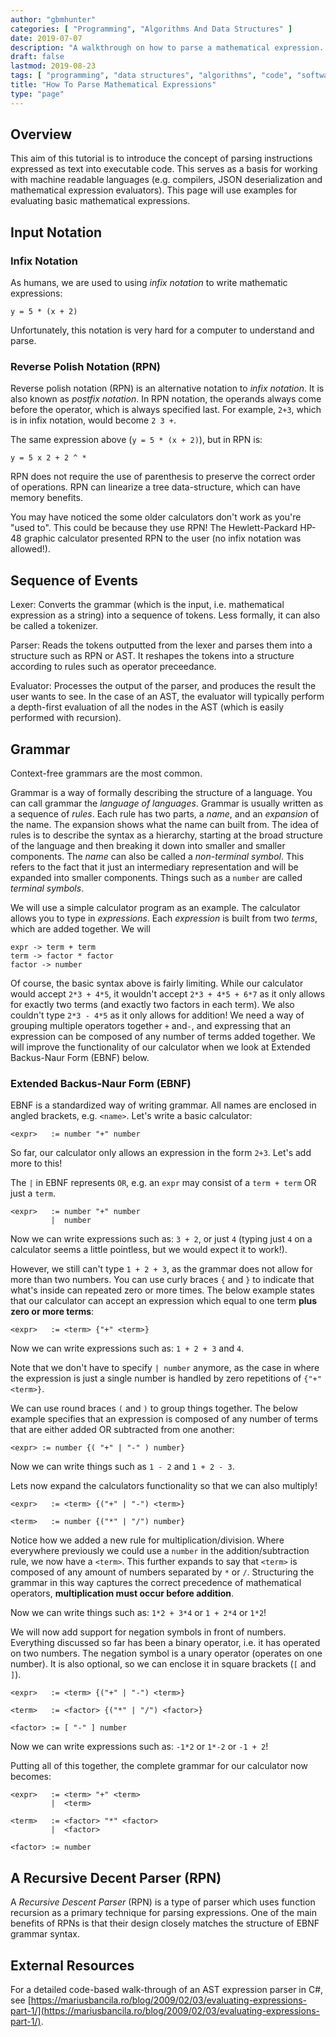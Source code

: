 ```yaml
---
author: "gbmhunter"
categories: [ "Programming", "Algorithms And Data Structures" ]
date: 2019-07-07
description: "A walkthrough on how to parse a mathematical expression. Covers grammar, lexers, parsers, RPN, infix and postfix notation, ASTs and more."
draft: false
lastmod: 2019-08-23
tags: [ "programming", "data structures", "algorithms", "code", "software", "extended Backus-Naur form", "EBNF", "recursive decent parsers", "RPN", "parsers", "grammar", "lexers", "evaluators", "abstract syntax trees", "AST", "infix notation", "postfix notation" ]
title: "How To Parse Mathematical Expressions"
type: "page"
---
```


## Overview

This aim of this tutorial is to introduce the concept of parsing instructions expressed as text into executable code. This serves as a basis for working with machine readable languages (e.g. compilers, JSON deserialization and mathematical expression evaluators). This page will use examples for evaluating basic mathematical expressions.

## Input Notation

### Infix Notation

As humans, we are used to using _infix notation_ to write mathematic expressions:

```text
y = 5 * (x + 2)
```

Unfortunately, this notation is very hard for a computer to understand and parse.

### Reverse Polish Notation (RPN)

Reverse polish notation (RPN) is an alternative notation to _infix notation_. It is also known as _postfix notation_. In RPN notation, the operands always come before the operator, which is always specified last. For example, `2+3`, which is in infix notation, would become `2 3 +`.

The same expression above (`y = 5 * (x + 2)`), but in RPN is:

```text
y = 5 x 2 + 2 ^ *
```

RPN does not require the use of parenthesis to preserve the correct order of operations. RPN can linearize a tree data-structure, which can have memory benefits.

You may have noticed the some older calculators don't work as you're "used to". This could be because they use RPN! The Hewlett-Packard HP-48 graphic calculator presented RPN to the user (no infix notation was allowed!).

## Sequence of Events

Lexer: Converts the grammar (which is the input, i.e. mathematical expression as a string) into a sequence of tokens. Less formally, it can also be called a tokenizer.

Parser: Reads the tokens outputted from the lexer and parses them into a structure such as RPN or AST. It reshapes the tokens into a structure according to rules such as operator preceedance.

Evaluator: Processes the output of the parser, and produces the result the user wants to see. In the case of an AST, the evaluator will typically perform a depth-first evaluation of all the nodes in the AST (which is easily performed with recursion).

## Grammar



Context-free grammars are the most common.

Grammar is a way of formally describing the structure of a language. You can call grammar the _language of languages_. Grammar is usually written as a sequence of _rules_. Each rule has two parts, a _name_, and an _expansion_ of the name. The expansion shows what the name can built from. The idea of rules is to describe the syntax as a hierarchy, starting at the broad structure of the language and then breaking it down into smaller and smaller components. The _name_ can also be called a _non-terminal symbol_. This refers to the fact that it just an intermediary representation and will be expanded into smaller components. Things such as a `number` are called _terminal symbols_.

We will use a simple calculator program as an example. The calculator allows you to type in _expressions_. Each _expression_ is built from two _terms_, which are added together. We will 

```text
expr -> term + term
term -> factor * factor
factor -> number
```

Of course, the basic syntax above is fairly limiting. While our calculator would accept `2*3 + 4*5`, it wouldn't accept `2*3 + 4*5 + 6*7` as it only allows for exactly two terms (and exactly two factors in each term). We also couldn't type `2*3 - 4*5` as it only allows for addition! We need a way of grouping multiple operators together `+` and`-`, and expressing that an expression can be composed of any number of terms added together. We will improve the functionality of our calculator when we look at Extended Backus-Naur Form (EBNF) below.

### Extended Backus-Naur Form (EBNF)

EBNF is a standardized way of writing grammar. All names are enclosed in angled brackets, e.g. `<name>`. Let's write a basic calculator:

```text
<expr>   := number "+" number
```

So far, our calculator only allows an expression in the form `2+3`. Let's add more to this!

The `|` in EBNF represents `OR`, e.g. an `expr` may consist of a `term + term` OR just a `term`.

```text
<expr>   := number "+" number
         |  number
```

Now we can write expressions such as: `3 + 2`, or just `4` (typing just `4` on a calculator seems a little pointless, but we would expect it to work!).

However, we still can't type `1 + 2 + 3`, as the grammar does not allow for more than two numbers. You can use curly braces `{` and `}` to indicate that what's inside can repeated zero or more times. The below example states that our calculator can accept an expression which equal to one term **plus zero or more terms**:

```text
<expr>   := <term> {"+" <term>}
```

Now we can write expressions such as: `1 + 2 + 3` and `4`.

Note that we don't have to specify `| number` anymore, as the case in where the expression is just a single number is handled by zero repetitions of `{"+" <term>}`.

We can use round braces `(` and `)` to group things together. The below example specifies that an expression is composed of any number of terms that are either added OR subtracted from one another:

```text
<expr> := number {( "+" | "-" ) number}
```

Now we can write things such as `1 - 2` and `1 + 2 - 3`.

Lets now expand the calculators functionality so that we can also multiply! 

```text
<expr>   := <term> {("+" | "-") <term>}

<term>   := number {("*" | "/") number}
```

Notice how we added a new rule for multiplication/division. Where everywhere previously we could use a `number` in the addition/subtraction rule, we now have a `<term>`. This further expands to say that `<term>` is composed of any amount of numbers separated by `*` or `/`. Structuring the grammar in this way captures the correct precedence of mathematical operators, **multiplication must occur before addition**.

Now we can write things such as: `1*2 + 3*4` or `1 + 2*4` or `1*2`!

We will now add support for negation symbols in front of numbers. Everything discussed so far has been a binary operator, i.e. it has operated on two numbers. The negation symbol is a unary operator (operates on one number). It is also optional, so we can enclose it in square brackets (`[` and `]`).

```text
<expr>   := <term> {("+" | "-") <term>}

<term>   := <factor> {("*" | "/") <factor>}

<factor> := [ "-" ] number
```

Now we can write expressions such as: `-1*2` or `1*-2` or `-1 + 2`! 


Putting all of this together, the complete grammar for our calculator now becomes:

```text
<expr>   := <term> "+" <term>
         |  <term>

<term>   := <factor> "*" <factor>
         |  <factor>

<factor> := number
```


## A Recursive Decent Parser (RPN)

A _Recursive Descent Parser_ (RPN) is a type of parser which uses function recursion as a primary technique for parsing expressions. One of the main benefits of RPNs is that their design closely matches the structure of EBNF grammar syntax.

## External Resources

For a detailed code-based walk-through of an AST expression parser in C#, see [https://mariusbancila.ro/blog/2009/02/03/evaluating-expressions-part-1/](https://mariusbancila.ro/blog/2009/02/03/evaluating-expressions-part-1/).